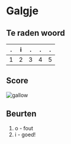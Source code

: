 # Galgje

## Te raden woord

|.|i|.|.|.|
|-|-|-|-|-|
|1|2|3|4|5|

## Score
![gallow](./images/2.png)

## Beurten
1. o - fout
2. i - goed!